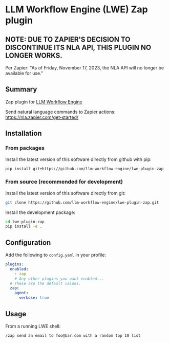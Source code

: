 # LLM Workflow Engine (LWE) Zap plugin

## NOTE: DUE TO ZAPIER'S DECISION TO DISCONTINUE ITS NLA API, THIS PLUGIN NO LONGER WORKS.

Per Zapier: "As of Friday, November 17, 2023, the NLA API will no longer be available for use."

## Summary

Zap plugin for [LLM Workflow Engine](https://github.com/llm-workflow-engine/llm-workflow-engine)

Send natural language commands to Zapier actions: https://nla.zapier.com/get-started/

## Installation

### From packages

Install the latest version of this software directly from github with pip:

```bash
pip install git+https://github.com/llm-workflow-engine/lwe-plugin-zap
```

### From source (recommended for development)

Install the latest version of this software directly from git:

```bash
git clone https://github.com/llm-workflow-engine/lwe-plugin-zap.git
```

Install the development package:

```bash
cd lwe-plugin-zap
pip install -e .
```

## Configuration

Add the following to `config.yaml` in your profile:

```yaml
plugins:
  enabled:
    - zap
    # Any other plugins you want enabled...
  # These are the default values.
  zap:
    agent:
      verbose: true
```

## Usage

From a running LWE shell:

```
/zap send an email to foo@bar.com with a random top 10 list
```
